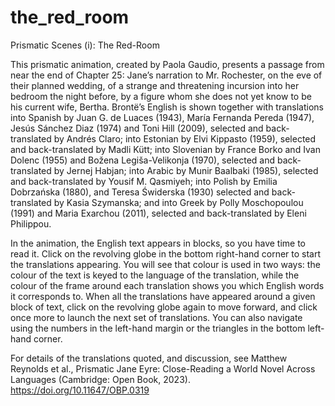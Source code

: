 # the_red_room
Prismatic Scenes (i): The Red-Room

This prismatic animation, created by Paola Gaudio, presents a passage from near the end of Chapter 25: Jane’s narration to Mr. Rochester, on the eve of their planned wedding, of a strange and threatening incursion into her bedroom the night before, by a figure whom she does not yet know to be his current wife, Bertha. Brontë’s English is shown together with translations into Spanish by Juan G. de Luaces (1943), María Fernanda Pereda (1947), Jesús Sánchez Diaz (1974) and Toni Hill (2009), selected and back-translated by Andrés Claro; into Estonian by Elvi Kippasto (1959), selected and back-translated by Madli Kütt; into Slovenian by France Borko and Ivan Dolenc (1955) and Božena Legiša-Velikonja (1970), selected and back-translated by Jernej Habjan; into Arabic by Munir Baalbaki (1985), selected and back-translated by Yousif M. Qasmiyeh; into Polish by Emilia Dobrzańska (1880), and Teresa Świderska (1930) selected and back-translated by Kasia Szymanska; and into Greek by Polly Moschopoulou (1991) and Maria Exarchou (2011), selected and back-translated by Eleni Philippou. 

In the animation, the English text appears in blocks, so you have time to read it. Click on the revolving globe in the bottom right-hand corner to start the translations appearing. You will see that colour is used in two ways: the colour of the text is keyed to the language of the translation, while the colour of the frame around each translation shows you which English words it corresponds to. When all the translations have appeared around a given block of text, click on the revolving globe again to move forward, and click once more to launch the next set of translations. You can also navigate using the numbers in the left-hand margin or the triangles in the bottom left-hand corner. 

For details of the translations quoted, and discussion, see Matthew Reynolds et al., Prismatic Jane Eyre: Close-Reading a World Novel Across Languages (Cambridge: Open Book, 2023). https://doi.org/10.11647/OBP.0319
